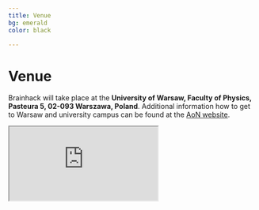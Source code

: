 ```yaml
---
title: Venue
bg: emerald
color: black

---
```

# Venue

Brainhack will take place at the  **University of Warsaw, Faculty of Physics, Pasteura 5, 02-093 Warszawa, Poland**. Additional information how to get to Warsaw and university campus  can be found at the [AoN website](http://neuroaspects.org/getting-to-warsaw-and-faculty-of-biology).

<!---
<p align="center"><h4>Deadline for project proposals: 01.09.2017 </h4>
					<h4>Announcement of projects: 15.09.2017</h4>
					<h4>Deadline for participant registration: 01.11.2017</h4>
					<h4>Location: Warsaw, Poland </h4></p>	---> 
<div class="icontain">
  <iframe src="https://www.google.com/maps/embed?pb=!1m18!1m12!1m3!1d2444.7040269753106!2d20.98086791549002!3d52.21242587975718!2m3!1f0!2f0!3f0!3m2!1i1024!2i768!4f13.1!3m3!1m2!1s0x471eccece2d062d9%3A0xeb502e63f53718c9!2sWydzia%C5%82+Fizyki+Uniwersytetu+Warszawskiego!5e0!3m2!1spl!2spl!4v1501617472587" allowfullscreen></iframe>
</div>


